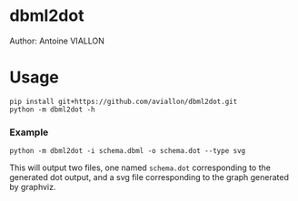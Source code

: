 # dbml2dot
Author: Antoine VIALLON

# Usage
```
pip install git+https://github.com/aviallon/dbml2dot.git
python -m dbml2dot -h
```

### Example
```
python -m dbml2dot -i schema.dbml -o schema.dot --type svg
```
This will output two files, one named `schema.dot` corresponding to the generated dot output,
and a svg file corresponding to the graph generated by graphviz.